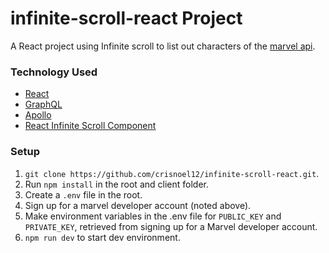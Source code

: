# infinite-scroll-react Project
A React project using Infinite scroll to list out characters of the [marvel api](https://developer.marvel.com/).

### Technology Used
- [React](https://reactjs.org/)
- [GraphQL](https://graphql.org/)
- [Apollo](https://www.apollographql.com/)
- [React Infinite Scroll Component](https://github.com/CassetteRocks/react-infinite-scroller)

### Setup
1. `git clone https://github.com/crisnoel12/infinite-scroll-react.git`.
2. Run `npm install` in the root and client folder.
3. Create a `.env` file in the root.
4. Sign up for a marvel developer account (noted above).
5. Make environment variables in the .env file for `PUBLIC_KEY` and `PRIVATE_KEY`, retrieved from signing up for a Marvel developer account.
6. `npm run dev` to start dev environment.
